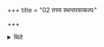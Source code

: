 +++
title = "02 तस्य रथन्तरवत्कल्पः"

+++

<details><summary>थिते</summary>

तस्य रथन्तरवत्कल्पः २
</details>
